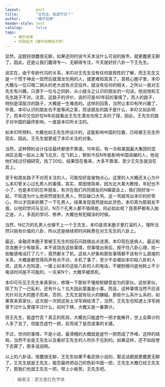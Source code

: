 ```yaml
---
layout:       post
title:        "王先生，能虚竹否？"
author:       "缠中说禅"
header-style: text
catalog:      false
tags:
    - 缠中说禅
    - 时政经济（缠中说禅经济学）
---
```


显然，这题目很蠢很无聊，如果还同时说今天本没什么可说的股市，就更蠢更无聊了。因此，还是让我们蠢得专一、无聊得专注，今天就好好八卦一下王先生。



说实在，由于年龄代沟的关系，本ID对王先生没有任何直观性的了解，而王先生又是一个惯于神龙一现然后就潜龙勿用的人，就更难知其真了。其核心圈子里，本ID大概与一位只喝二锅头的老大叔有点交往外，就没有任何的相关，之所以一直对王先生有兴趣，只源于一位与之同龄，从小就与之认识的朋友的一句话，他说他和王先生路子不对。注意，这路子的评价，说的可是40年前的事情了，而人的路子，特别是深层次的路子，大概是一生难改的。这样的回答，当然让本ID有所兴趣了，毕竟，本ID认识的朋友也不是等闲之辈，而该朋友的路子是什么，本ID又如此明了，而本ID又恰好在N年前就看出王先生潜龙勿用工夫的了得，因此，王先生的路子对中国的最终影响，一直是本ID所关注的。



如本ID所预料，大概也如王先生所设计的，这能影响中国的位置，已经被王先生所现实，因此，王先生就更成了本ID关注的对象。



当然，这种预料设计往往最终都很不靠谱。10年前，有一次和某国最大集团的亚洲区总裁一起从上海飞北京，在飞机上，聊到今后N年能影响中国进展的人，他说他们经过仔细研究，找了20位，结果现在看来，大多不靠谱，至少王先生就没在其上。



至于和朋友路子不对而关注的人，可能恰好是废物点心。这里的人大概还关心为什么本ID曾关心过孔男人的事情，其实，原因很简单，因为北大某大教授，年纪也不小了，也是本ID的忘年朋友，有次在我们共同朋友的N婚宴会上，我们刚好坐一起，不知道为什么他突然提到孔男人，然后破口大骂，这一骂就骂出本ID的好奇心，所以才回来折腾了一下孔男人。结果发现竟然是如此货色，本ID真为那朋友不值，以他的学问与见识，N万个孔男人都不值得提，何必如此呢？连菩萨都有入胎之迷，人，多高的学问、修养，大概也有犯糊涂的时候。



当然，N亿万的孔男人也够不上一个王先生，本ID是资本圈子里打滚的人，理所当然只挑有价值的八卦，所以还是继续把时间耗费在对王先生的八卦上。



最近，金融资本圈子里被王先生的投石问路搞出点涟漪，本ID现在是病人，最近和京洛圈子少有联系，本不该饶舌这些事情，但事情出来后，按不住八卦心理，给一些敏感电话打了几个，竟然都关了机，这些人好象和那些事情都不该有什么直接的关系，大概是都觉得风声有点不对，关机了事了，至少不会被如本ID般八卦的人烦，这些人也知道，一接上如本ID这般八卦的人的电话，不被刨根问底地耗上不少电话时间是不可能的，一天来N个，大概早被烦死。



本ID可乐见王先生来真家伙，修理一下那些不懂规矩肆意妄为的家伙，这些家伙，除了为了一己私利，还有什么？北大因此蒙羞是小事，而且，这种事情当然不应该光针对北大的圈子而来，否则，王先生就有玩火的嫌疑。那些什么系什么系的，如果真来真家伙，这次就一次把这些土洋军阀给清了，当然，王先生也知道土洋军阀曾干过什么曾摆平过什么，如何下棋，大概又是一番算计。



但王先生，能虚竹否？真正的死局，大概也只能虚竹一把才能解开，世上会算计的人多了去了，但能否虚竹一把，反而成了是否成事的关键。



不过，世间的事情，不是小说，最滑稽的大概就是虚竹一把而成了乔峰，这样的结局，当然不会是王先生以及看好王先生的人所乐于见到的。如果这样，还不如段誉下去算了，那多滋润啊。



以上的八卦话，很蠢很无聊，王先生如果不看武侠小说的，那这话题就更蠢更无聊了。王先生就是王先生，能否最终把自己的色彩中国一把，王先生大概已经王先生了，那我们也就王先生一把，带上小板凳，王先生吧。



> 编者注：原文是红色字体
